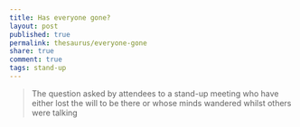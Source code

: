 ```yaml
---
title: Has everyone gone?
layout: post
published: true
permalink: thesaurus/everyone-gone
share: true
comment: true
tags: stand-up
---
```

> The question asked by attendees to a stand-up meeting who have either lost the will to be there or whose minds wandered whilst others were talking